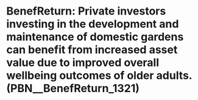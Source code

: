 # BenefReturn: __Private investors investing in the development and maintenance of domestic gardens can benefit from increased asset value due to improved overall wellbeing outcomes of older adults.__ (PBN__BenefReturn_1321)

